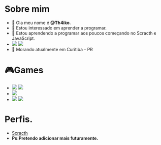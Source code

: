 # Sobre mim
- 👋 Ola meu nome é **@Th4iko.**
- 👀 Estou interessado em aprender a programar.
- 🌱 Estou aprendendo a programar aos poucos começando no Scracth e JavaScript.
- ![](https://img.shields.io/badge/Scratch-4D97FF?style=for-the-badge&logo=Scratch&logoColor=white) ![](https://img.shields.io/badge/JavaScript-323330?style=for-the-badge&logo=javascript&logoColor=F7DF1E)
- 🌇 Morando atualmente em Curitiba - PR
# 🎮Games
- ![](https://img.shields.io/badge/Steam-000000?style=for-the-badge&logo=steam&logoColor=white) ![](https://img.shields.io/badge/Riot_Games-D32936?style=for-the-badge&logo=riot-games&logoColor=white)
- ![](https://img.shields.io/badge/Epic%20Games-313131?style=for-the-badge&logo=Epic%20Games&logoColor=white) 
- ![](https://img.shields.io/badge/Xbox-107C10?style=for-the-badge&logo=xbox&logoColor=white) ![](https://img.shields.io/badge/Origin-148EFF?style=for-the-badge&logo=origin&logoColor=white)
# Perfis.
- [Scracth](https://scratch.mit.edu/users/Th4iko/)
- **Ps:Pretendo adicionar mais futuramente.**
